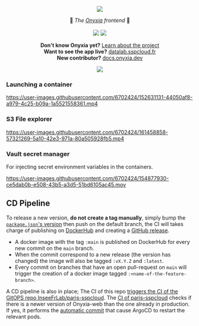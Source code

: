 <p align="center">
    <img src="https://user-images.githubusercontent.com/6702424/139264787-37efc793-1d55-4fa4-a4a9-782af8357cff.png">
</p>
<p align="center">
    🥼  <i>The <a href="https://datalab.sspcloud.fr">Onyxia</a> frontend</i> 🥼
    <br>
    <br>
    <img src="https://github.com/InseeFrLab/onyxia-web/workflows/ci/badge.svg?branch=main">
    <img src="https://img.shields.io/npm/l/onyxia-ui">
</p>

<p align="center">
    <b>Don't know Onyxia yet?</b> <a href="https://github.com/InseeFrLab/onyxia">Learn about the project</a>
    <br>
    <b>Want to see the app live?</b> <a href="https://datalab.sspcloud.fr/catalog/inseefrlab-helm-charts-datascience">datalab.sspcloud.fr</a>
    <br>
    <b>New contributor?</b> <a href="https://docs.onyxia.dev">docs.onyxia.dev</a>
</p>

<p align="center">
<img src="https://user-images.githubusercontent.com/6702424/136545513-f623d8c7-260d-4d93-a01e-2dc5af6ad473.gif" />
</p>

### Launching a container

https://user-images.githubusercontent.com/6702424/152631131-44050af8-a979-4c25-b09a-1a5521558361.mp4

### S3 File explorer

https://user-images.githubusercontent.com/6702424/161458858-57321269-5a10-42e3-971a-80a505928fb5.mp4

### Vault secret manager

For injecting secret environment variables in the containers.

https://user-images.githubusercontent.com/6702424/154877930-ce5dab0b-e508-43b5-a3d5-51bd6105ac45.mov

## CD Pipeline

To release a new version, **do not create a tag manually**, simply bump the [`package.json`'s version](https://github.com/InseeFrLab/onyxia-web/blob/4842ba8fd3c2ae9c03c52b7467d3c77f6e29e9d9/package.json#L4) then push on the default branch,
the CI will takes charge of publishing on [DockerHub](https://hub.docker.com/r/inseefrlab/onyxia-web)
and creating a [GitHub release](https://github.com/InseeFrLab/onyxia-web/releases).

-   A docker image with the tag `:main` is published on DockerHub for every new commit on the `main` branch.
-   When the commit correspond to a new release (the version has changed) the image will also be tagged `:vX.Y.Z`
    and `:latest`.
-   Every commit on branches that have an open pull-request on `main` will trigger the creation of a docker image
    tagged `:<name-of-the-feature-branch>`.

A CD pipeline is also in place; The CI of this repo [triggers the CI of the GitOPS repo InseeFrLab/paris-sspcloud](https://github.com/InseeFrLab/onyxia-web/blob/ffe0ec4bc027f0993a5af6039a9f83bbe4384b39/.github/workflows/ci.yml#L169-L177). The [CI of paris-sspcloud](https://github.com/InseeFrLab/paris-sspcloud/blob/master/.github/workflows/update.yaml) checks if there is a newer version of Onyxia-web than the one already
in production. If yes, it performs the [automatic commit](https://github.com/InseeFrLab/paris-sspcloud/commit/9b21fa792a113ea16a117cdf74c7c816d36bf84e)
that cause ArgoCD to restart the relevant pods.
